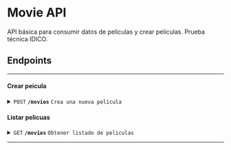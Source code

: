 # Movie API

API básica para consumir datos de peliculas y crear peliculas. Prueba técnica IDICO.

## Endpoints

---

#### Crear peicula

<details>
 <summary><code>POST</code> <code><b>/movies</b></code> <code>Crea una nueva pelicula</code></summary>

##### Parameters

> | name     | type     | data type | description                       |
> | -------- | -------- | --------- | --------------------------------- |
> | title    | required | string    | Nombre de la película             |
> | overview | required | string    | Descripción de la película        |
> | rating   | required | float     | Calificación de la película       |
> | year     | required | string    | Año de lanzamiento de la pelicula |
> | image    | required | string    | URL poster de la película         |

</details>

#### Listar pelicuas

<details>
 <summary><code>GET</code> <code><b>/movies</b></code> <code>Obtener listado de peliculas</code></summary>

##### Parameters

> | name | type | data type | description |
> | ---- | ---- | --------- | ----------- |
> | None | N/A  | N/A       | N/A         |

</details>

---
